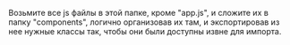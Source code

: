 Возьмите все js файлы в этой папке, кроме "app.js", и сложите их в папку "components", логично организовав их там, и экспортировав из нее
нужные классы так, чтобы они были доступны извне для импорта.
